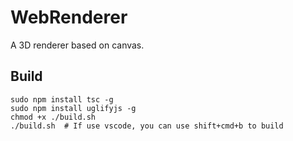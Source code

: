# WebRenderer

A 3D renderer based on canvas.

## Build

```shell
sudo npm install tsc -g
sudo npm install uglifyjs -g
chmod +x ./build.sh
./build.sh  # If use vscode, you can use shift+cmd+b to build
```

